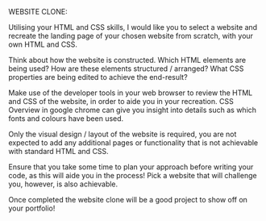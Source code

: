WEBSITE CLONE:

 

Utilising your HTML and CSS skills, I would like you to select a website and recreate the landing page of your chosen website from scratch, with your own HTML and CSS.

 

Think about how the website is constructed. Which HTML elements are being used? How are these elements structured / arranged? What CSS properties are being edited to achieve the end-result?

 

Make use of the developer tools in your web browser to review the HTML and CSS of the website, in order to aide you in your recreation. CSS Overview in google chrome can give you insight into details such as which fonts and colours have been used.

 

Only the visual design / layout of the website is required, you are not expected to add any additional pages or functionality that is not achievable with standard HTML and CSS.

 

Ensure that you take some time to plan your approach before writing your code, as this will aide you in the process! Pick a website that will challenge you, however, is also achievable.

 

Once completed the website clone will be a good project to show off on your portfolio!